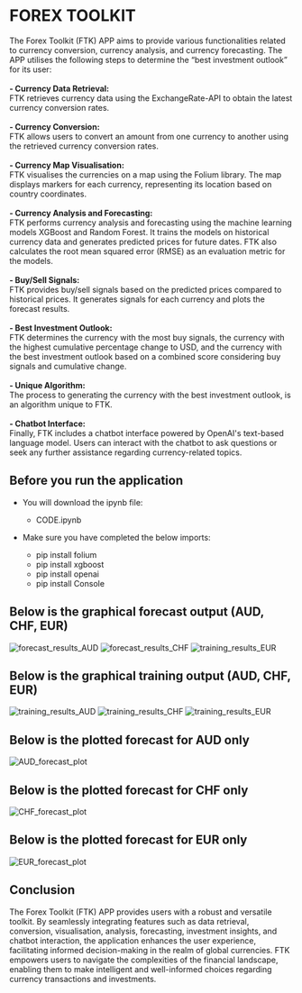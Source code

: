 <h1> FOREX TOOLKIT </h1>
The Forex Toolkit (FTK) APP aims to provide various functionalities related to currency conversion, currency analysis, and currency forecasting. 
The APP utilises the following steps to determine the “best investment outlook” for its user:
<br><br>
<b>- Currency Data Retrieval:</b> <br>
FTK retrieves currency data using the ExchangeRate-API to obtain the latest currency conversion rates.
<br><br>
<b>- Currency Conversion:</b> <br>
FTK allows users to convert an amount from one currency to another using the retrieved currency conversion rates.
<br><br>
<b>- Currency Map Visualisation:</b> <br>
FTK visualises the currencies on a map using the Folium library. The map displays markers for each currency, representing its location based on country coordinates.
<br><br>
<b>- Currency Analysis and Forecasting:</b> <br>
FTK performs currency analysis and forecasting using the machine learning models XGBoost and Random Forest. It trains the models on historical currency data and generates predicted prices for future dates. FTK also calculates the root mean squared error (RMSE) as an evaluation metric for the models.
<br><br>
<b>- Buy/Sell Signals:</b> <br>
FTK provides buy/sell signals based on the predicted prices compared to historical prices. It generates signals for each currency and plots the forecast results.
<br><br>
<b>- Best Investment Outlook:</b> <br>
FTK determines the currency with the most buy signals, the currency with the highest cumulative percentage change to USD, and the currency with the best investment outlook based on a combined score considering buy signals and cumulative change. 
<br><br>
<b>- Unique Algorithm:</b> <br>
The process to generating the currency with the best investment outlook, is an algorithm unique to FTK. 
<br><br>
<b>- Chatbot Interface:</b> <br>
Finally, FTK includes a chatbot interface powered by OpenAI's text-based language model. Users can interact with the chatbot to ask questions or seek any further assistance regarding currency-related topics.

## Before you run the application
 - You will download the ipynb file:
    - CODE.ipynb
      
 - Make sure you have completed the below imports:
    - pip install folium
    - pip install xgboost
    - pip install openai
    - pip install Console
      

## Below is the graphical forecast output (AUD, CHF, EUR)
![forecast_results_AUD](https://github.com/Isabel-SIM/FOREX-TOOLKIT/assets/127584188/4d5906c8-23fb-4ffe-a137-01ea02cd4939)
![forecast_results_CHF](https://github.com/Isabel-SIM/FOREX-TOOLKIT/assets/127584188/110a467b-4030-4d00-aa3f-c50923686100)
![training_results_EUR](https://github.com/Isabel-SIM/FOREX-TOOLKIT/assets/127584188/9680d539-e8d6-45ef-91b7-b36642b13192)


## Below is the graphical training output (AUD, CHF, EUR) 
![training_results_AUD](https://github.com/Isabel-SIM/FOREX-TOOLKIT/assets/127584188/9446eeb8-15aa-45a6-a3de-a756cb41700b)
![training_results_CHF](https://github.com/Isabel-SIM/FOREX-TOOLKIT/assets/127584188/573061f9-f977-46ce-8d3a-9638ed168129)
![training_results_EUR](https://github.com/Isabel-SIM/FOREX-TOOLKIT/assets/127584188/967879d3-996c-40a2-8ec2-92d71249babe)


## Below is the plotted forecast for AUD only
![AUD_forecast_plot](https://github.com/Isabel-SIM/FOREX-TOOLKIT/assets/127584188/bd7a4d25-7bb8-4ef8-98bf-d4e6ddfee28e)


  
## Below is the plotted forecast for CHF only
![CHF_forecast_plot](https://github.com/Isabel-SIM/FOREX-TOOLKIT/assets/127584188/3a740b20-f63c-493c-a66d-ed5ec240b5fe)


  
## Below is the plotted forecast for EUR only
![EUR_forecast_plot](https://github.com/Isabel-SIM/FOREX-TOOLKIT/assets/127584188/976c20e4-59ff-442b-9f7d-cfa1a503a15a)




## Conclusion
The Forex Toolkit (FTK) APP provides users with a robust and versatile toolkit. By seamlessly integrating features such as data retrieval, conversion, visualisation, analysis, forecasting, investment insights, and chatbot interaction, the application enhances the user experience, facilitating informed decision-making in the realm of global currencies. FTK empowers users to navigate the complexities of the financial landscape, enabling them to make intelligent and well-informed choices regarding currency transactions and investments.

